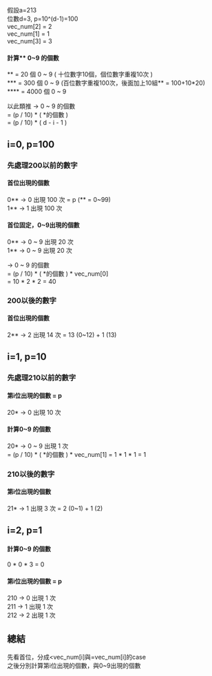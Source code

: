 假設a=213   
位數d=3, p=10^(d-1)=100  
vec_num[2] = 2  
vec_num[1] = 1  
vec_num[3] = 3  

#### 計算** 0~9 的個數  
** = 20 個 0 ~ 9 ( 十位數字10個，個位數字重複10次 )  
*** = 300 個 0 ~ 9 (百位數字重複100次，後面加上10組** = 100+10*20)   
**** = 4000 個 0 ~ 9  

以此類推  -> 0 ~ 9 的個數  
= (p / 10) * ( \*的個數 )   
= (p / 10) * ( d - i - 1 )   

## i=0, p=100
### 先處理200以前的數字
#### 首位出現的個數
0\*\* -> 0 出現 100 次 = p (\*\* = 0\~99)  
1\*\* -> 1 出現 100 次  

#### 首位固定，0~9出現的個數
0\*\* -> 0 \~ 9 出現 20 次  
1\*\* -> 0 \~ 9 出現 20 次  

-> 0 ~ 9 的個數  
= (p / 10) * ( \*的個數 ) \* vec_num[0]    
= 10 * 2 * 2 = 40   

### 200以後的數字
#### 首位出現的個數  
2\*\* -> 2 出現 14 次 = 13 (0\~12) + 1 (13)   

## i=1, p=10 

### 先處理210以前的數字
#### 第i位出現的個數 = p
20\* -> 0 出現 10 次
#### 計算0~9 的個數
20\* -> 0 ~ 9 出現 1 次    
= (p / 10) * ( \*的個數 ) \* vec_num[1] 
= 1 * 1 * 1 = 1   

### 210以後的數字
#### 第i位出現的個數
21\* -> 1 出現 3 次 = 2 (0~1) + 1 (2)   

## i=2, p=1 
#### 計算0~9 的個數
0 * 0 * 3 = 0
#### 第i位出現的個數 = p
210 -> 0 出現 1 次  
211 -> 1 出現 1 次  
212 -> 2 出現 1 次

## 總結
先看首位，分成<vec_num[i]與=vec_num[i]的case  
之後分別計算第i位出現的個數，與0~9出現的個數  



